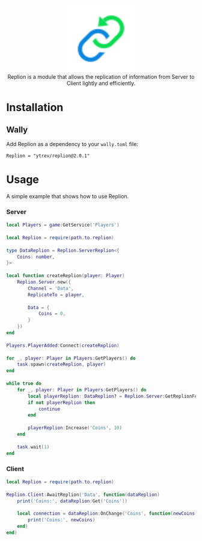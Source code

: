 <p align="center">
	<img src=".github/logo.svg" height="180" />
	<br />
	Replion is a module that allows the replication of information from Server to Client lightly and efficiently.
</p>

# Installation

## Wally

Add Replion as a dependency to your `wally.toml` file:

```
Replion = "ytrev/replion@2.0.1"
```

# Usage

A simple example that shows how to use Replion.

### **Server**

```lua
local Players = game:GetService('Players')

local Replion = require(path.to.replion)

type DataReplion = Replion.ServerReplion<{
	Coins: number,
}>

local function createReplion(player: Player)
	Replion.Server.new({
		Channel = 'Data',
		ReplicateTo = player,

		Data = {
			Coins = 0,
		}
	})
end

Players.PlayerAdded:Connect(createReplion)

for _, player: Player in Players:GetPlayers() do
	task.spawn(createReplion, player)
end

while true do
	for _, player: Player in Players:GetPlayers() do
		local playerReplion: DataReplion? = Replion.Server:GetReplionFor(player, 'Data')
		if not playerReplion then
			continue
		end

		playerReplion:Increase('Coins', 10)
	end

	task.wait(1)
end
```

### **Client**

```lua
local Replion = require(path.to.replion)

Replion.Client:AwaitReplion('Data', function(dataReplion)
	print('Coins:', dataReplion:Get('Coins'))

	local connection = dataReplion:OnChange('Coins', function(newCoins: number, oldCoins: number)
		print('Coins:', newCoins)
	end)
end)
```
